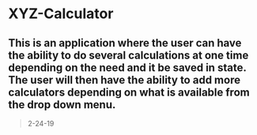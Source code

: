 # XYZ-Calculator

## This is an application where the user can have the ability to do several calculations at one time depending on the need and it be saved in state. The user will then have the ability to add more calculators depending on what is available from the drop down menu. 

> 2-24-19